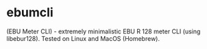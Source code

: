 # ebumcli

(EBU Meter CLI) - extremely minimalistic EBU R 128 meter CLI (using libebur128).
Tested on Linux and MacOS (Homebrew).
